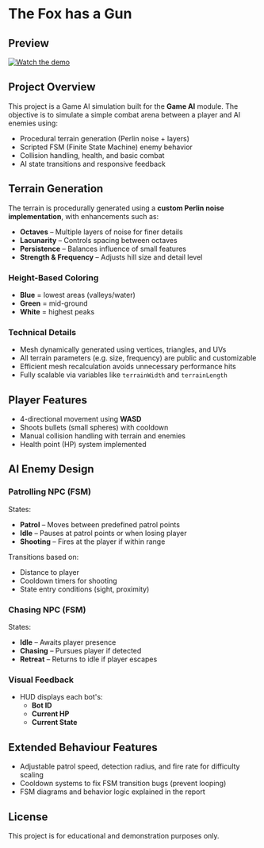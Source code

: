 # The Fox has a Gun

## Preview

[![Watch the demo](https://img.shields.io/badge/Watch-Video-red?logo=youtube)](https://youtu.be/FFSx_IFpFU0)

## Project Overview

This project is a Game AI simulation built for the **Game AI** module. The objective is to simulate a simple combat arena between a player and AI enemies using:

- Procedural terrain generation (Perlin noise + layers)
- Scripted FSM (Finite State Machine) enemy behavior
- Collision handling, health, and basic combat
- AI state transitions and responsive feedback


## Terrain Generation

The terrain is procedurally generated using a **custom Perlin noise implementation**, with enhancements such as:

- **Octaves** – Multiple layers of noise for finer details  
- **Lacunarity** – Controls spacing between octaves  
- **Persistence** – Balances influence of small features  
- **Strength & Frequency** – Adjusts hill size and detail level

### Height-Based Coloring
- **Blue** = lowest areas (valleys/water)
- **Green** = mid-ground
- **White** = highest peaks

### Technical Details
- Mesh dynamically generated using vertices, triangles, and UVs
- All terrain parameters (e.g. size, frequency) are public and customizable
- Efficient mesh recalculation avoids unnecessary performance hits
- Fully scalable via variables like `terrainWidth` and `terrainLength`


## Player Features

- 4-directional movement using **WASD**
- Shoots bullets (small spheres) with cooldown
- Manual collision handling with terrain and enemies
- Health point (HP) system implemented


## AI Enemy Design

### Patrolling NPC (FSM)
States:
- **Patrol** – Moves between predefined patrol points
- **Idle** – Pauses at patrol points or when losing player
- **Shooting** – Fires at the player if within range

Transitions based on:
- Distance to player
- Cooldown timers for shooting
- State entry conditions (sight, proximity)

### Chasing NPC (FSM)
States:
- **Idle** – Awaits player presence
- **Chasing** – Pursues player if detected
- **Retreat** – Returns to idle if player escapes

### Visual Feedback
- HUD displays each bot's:
  - **Bot ID**
  - **Current HP**
  - **Current State**

## Extended Behaviour Features

- Adjustable patrol speed, detection radius, and fire rate for difficulty scaling
- Cooldown systems to fix FSM transition bugs (prevent looping)
- FSM diagrams and behavior logic explained in the report

## License

This project is for educational and demonstration purposes only.
